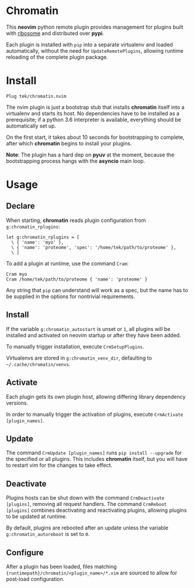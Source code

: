 # Chromatin

This **neovim** python remote plugin provides management for plugins built with [ribosome] and distributed over
**pypi**.

Each plugin is installed with `pip` into a separate virtualenv and loaded automatically, without the need for
`UpdateRemotePlugins`, allowing runtime reloading of the complete plugin package.

# Install

`Plug tek/chromatin.nvim`

The nvim plugin is just a bootstrap stub that installs **chromatin** itself into a virtualenv and starts its host.
No dependencies have to be installed as a prerequisite; if a python 3.6 interpreter is available, everything should be
automatically set up.

On the first start, it takes about 10 seconds for bootstrapping to complete, after which **chromatin** begins to install
your plugins.

**Note**: The plugin has a hard dep on **pyuv** at the moment, because the bootstrapping process hangs with the
**asyncio** main loop.

# Usage

## Declare
When starting, **chromatin** reads plugin configuration from `g:chromatin_rplugins`:

```viml
let g:chromatin_rplugins = [
  \ { 'name': 'myo' },
  \ { 'name': 'proteome', 'spec': '/home/tek/path/to/proteome' },
  \ ]
```

To add a plugin at runtime, use the command `Cram`:

```
Cram myo
Cram /home/tek/path/to/proteome { 'name': 'proteome' }
```

Any string that `pip` can understand will work as a spec, but the name has to be supplied in the options for nontrivial
requirements.

## Install

If the variable `g:chromatin_autostart` is unset or `1`, all plugins will be installed and activated on neovim startup
or after they have been added.

To manually trigger installation, execute `CrmSetupPlugins`.

Virtualenvs are stored in `g:chromatin_venv_dir`, defaulting to `~/.cache/chromatin/venvs`.

## Activate

Each plugin gets its own plugin host, allowing differing library dependency versions.

In order to manually trigger the activation of plugins, execute `CrmActivate [plugin_names]`.

## Update

The command `CrmUpdate [plugin_names]` runs `pip install --upgrade` for the specified or all plugins.
This includes **chromatin** itself, but you will have to restart vim for the changes to take effect.

## Deactivate

Plugins hosts can be shut down with the command `CrmDeactivate [plugins]`, removing all request handlers. The command
`CrmReboot [plugins]` combines deactivating and reactivating plugins, allowing plugins to be updated at runtime.

By default, plugins are rebooted after an update unless the variable `g:chromatin_autoreboot` is set to `0`.

## Configure

After a plugin has been loaded, files matching `{runtimepath}/chromatin/<plugin_name>/*.vim` are sourced to allow for
post-load configuration.

[ribosome]: https://github.com/tek/ribosome
